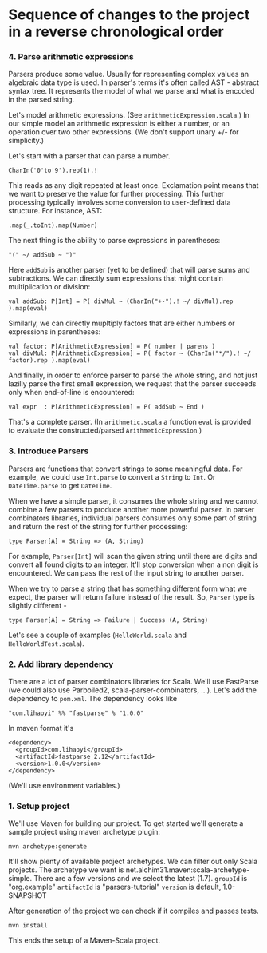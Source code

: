 # Sequence of changes to the project in a reverse chronological order

### 4. Parse arithmetic expressions

Parsers produce some value. Usually for representing complex values an algebraic data type is used.
In parser's terms it's often called AST - abstract syntax tree. It represents the model of
what we parse and what is encoded in the parsed string.

Let's model arithmetic expressions. (See `arithmeticExpression.scala`.) In our simple model
an arithmetic expression is either a number, or an operation over two other expressions.
(We don't support unary +/- for simplicity.)

Let's start with a parser that can parse a number.

    CharIn('0'to'9').rep(1).!
    
This reads as any digit repeated at least once. Exclamation point means that we
want to preserve the value for further processing. This further processing 
typically involves some conversion to user-defined data structure. For instance,
AST:

    .map(_.toInt).map(Number)

The next thing is the ability to parse expressions in parentheses:

    "(" ~/ addSub ~ ")"
    
Here `addSub` is another parser (yet to be defined) that will parse 
sums and subtractions. We can directly sum expressions that might contain 
multiplication or division:

    val addSub: P[Int] = P( divMul ~ (CharIn("+-").! ~/ divMul).rep ).map(eval)
    
Similarly, we can directly mupltiply factors that are either numbers or 
expressions in parentheses:

    val factor: P[ArithmeticExpression] = P( number | parens )
    val divMul: P[ArithmeticExpression] = P( factor ~ (CharIn("*/").! ~/ factor).rep ).map(eval)
   
And finally, in order to enforce parser to parse the whole string, and not just 
laziliy parse the first small expression, we request that the parser succeeds
only when end-of-line is encountered:

    val expr  : P[ArithmeticExpression] = P( addSub ~ End )
    
That's a complete parser. (In `arithmetic.scala` a function `eval` is
provided to evaluate the constructed/parsed `ArithmeticExpression`.) 
    
### 3. Introduce Parsers

Parsers are functions that convert strings to some meaningful data. For example, we could use `Int.parse`
to convert a `String` to `Int`. Or `DateTime.parse` to get `DateTime`.

When we have a simple parser, it consumes the whole string and we cannot combine a few parsers to produce
another more powerful parser. In parser combinators libraries, individual parsers consumes only some part of string
and return the rest of the string for further processing:

    type Parser[A] = String => (A, String)

For example, `Parser[Int]` will scan the given string until there are digits and convert all found digits
to an integer. It'll stop conversion when a non digit is encountered. We can pass the rest of the input string
to another parser.

When we try to parse a string that has something different form what we expect, the parser will return failure
instead of the result. So, `Parser` type is slightly different -

    type Parser[A] = String => Failure | Success (A, String)

Let's see a couple of examples (`HelloWorld.scala` and `HelloWorldTest.scala`).

### 2. Add library dependency

There are a lot of parser combinators libraries for Scala. We'll use FastParse (we could also use Parboiled2,
scala-parser-combinators, ...). Let's add the dependency to `pom.xml`. The dependency looks like

    "com.lihaoyi" %% "fastparse" % "1.0.0"

In maven format it's

    <dependency>
      <groupId>com.lihaoyi</groupId>
      <artifactId>fastparse_2.12</artifactId>
      <version>1.0.0</version>
    </dependency>

(We'll use environment variables.)

### 1. Setup project

We'll use Maven for building our project. To get started we'll generate a sample project using maven
archetype plugin:

    mvn archetype:generate

It'll show plenty of available project archetypes. We can filter out only Scala projects.
The archetype we want is net.alchim31.maven:scala-archetype-simple. There are a few versions
and we select the latest (1.7).
`groupId` is "org.example"
`artifactId` is "parsers-tutorial"
`version` is default, 1.0-SNAPSHOT

After generation of the project we can check if it compiles and passes tests.

    mvn install

This ends the setup of a Maven-Scala project.
